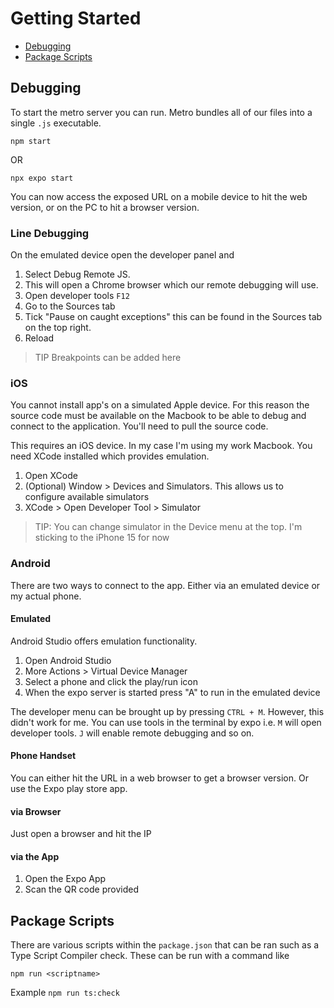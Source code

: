 # Getting Started

- [Debugging](#debugging)
- [Package Scripts](#package-scripts)

## Debugging
To start the metro server you can run. Metro bundles all of our files into a single `.js` executable.

`npm start`

OR 

`npx expo start`

You can now access the exposed URL on a mobile device to hit the web version, or on the PC to hit a browser version.

### Line Debugging
On the emulated device open the developer panel and 
1. Select Debug Remote JS. 
2. This will open a Chrome browser which our remote debugging will use. 
3. Open developer tools `F12`
4. Go to the Sources tab 
5. Tick "Pause on caught exceptions" this can be found in the Sources tab on the top right.
6. Reload

> TIP Breakpoints can be added here

### iOS
You cannot install app's on a simulated Apple device. For this reason the source code must be available on the Macbook to be able to debug and connect to the application. You'll need to pull the source code.

This requires an iOS device. In my case I'm using my work Macbook. You need XCode installed which provides emulation.

1. Open XCode
2. (Optional) Window > Devices and Simulators. This allows us to configure available simulators
3. XCode > Open Developer Tool > Simulator

> TIP: You can change simulator in the Device menu at the top. I'm sticking to the iPhone 15 for now

### Android
There are two ways to connect to the app. Either via an emulated device or my actual phone.

#### Emulated
Android Studio offers emulation functionality.
1. Open Android Studio
2. More Actions > Virtual Device Manager
3. Select a phone and click the play/run icon
4. When the expo server is started press "A" to run in the emulated device

The developer menu can be brought up by pressing `CTRL + M`. However, this didn't work for me. You can use tools in the terminal by expo i.e. `M` will open developer tools. `J` will enable remote debugging and so on.

#### Phone Handset
You can either hit the URL in a web browser to get a browser version. Or use the Expo play store app.

#### via Browser
Just open a browser and hit the IP

#### via the App
1. Open the Expo App
2. Scan the QR code provided

## Package Scripts
There are various scripts within the `package.json` that can be ran such as a Type Script Compiler check. These can be run with a command like

`npm run <scriptname>`

Example `npm run ts:check`
